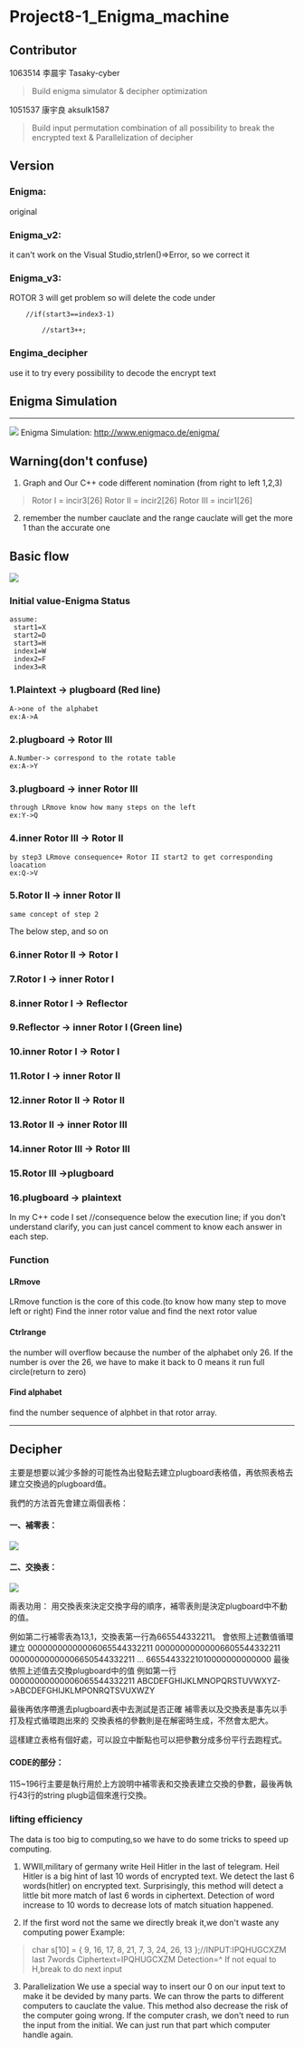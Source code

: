 # Project8-1_Enigma_machine

## Contributor
1063514 李晨宇 Tasaky-cyber
>Build enigma simulator & decipher optimization

1051537 康宇良 aksulk1587
>Build input permutation combination of all possibility to break the encrypted text & Parallelization of decipher
## Version

### Enigma: 
original

### Enigma_v2: 
it can't work on the Visual Studio,strlen()=>Error, so we correct it

### Enigma_v3: 
ROTOR 3 will get problem so will delete the code under

        //if(start3==index3-1)
        
            //start3++;          
### Engima_decipher 
use it to try every possibility to decode the encrypt text

## Enigma Simulation
---
![](https://i.imgur.com/ZKXBXwJ.png)
Enigma Simulation: http://www.enigmaco.de/enigma/

## Warning(don't confuse)
1. Graph and Our C++ code different nomination (from right to left 1,2,3)
 >Rotor I   = incir3[26]
 >Rotor II  = incir2[26]
 >Rotor III = incir1[26]
2. remember the number cauclate and the range cauclate will get the more 1 than the accurate one

## Basic flow
![](https://i.imgur.com/lkrYRTo.png)
### Initial value-Enigma Status
    assume:
     start1=X
     start2=D
     start3=H
     index1=W
     index2=F
     index3=R
    
### 1.Plaintext -> plugboard  (Red line)
    A->one of the alphabet
    ex:A->A
### 2.plugboard -> Rotor III
    A.Number-> correspond to the rotate table
    ex:A->Y
### 3.plugboard -> inner Rotor III
    through LRmove know how many steps on the left
    ex:Y->Q
### 4.inner Rotor III -> Rotor II
    by step3 LRmove consequence+ Rotor II start2 to get corresponding loacation
    ex:Q->V
### 5.Rotor II -> inner Rotor II
    same concept of step 2
The below step, and so on
### 6.inner Rotor II -> Rotor I
### 7.Rotor I -> inner Rotor I
### 8.inner Rotor I -> Reflector 
### 9.Reflector -> inner Rotor I  (Green line)
### 10.inner Rotor I -> Rotor I
### 11.Rotor I -> inner Rotor II
### 12.inner Rotor II -> Rotor II
### 13.Rotor II -> inner Rotor III
### 14.inner Rotor III -> Rotor III
### 15.Rotor III ->plugboard
### 16.plugboard -> plaintext
In my C++ code I set //consequence below the execution line; if you don't understand clarify, you can just cancel comment to know each answer in each step.
### Function
#### LRmove
LRmove function is the core of this code.(to know how many step to move left or right)
Find the inner rotor value and find the next rotor value
#### Ctrlrange
the number will overflow because the number of the alphabet only 26. If the number is over the 26, we have to make it back to 0 means it run full circle(return to zero)
#### Find alphabet
find the number sequence of alphbet in that rotor array.

---
## Decipher

主要是想要以減少多餘的可能性為出發點去建立plugboard表格值，再依照表格去建立交換過的plugboard值。

我們的方法首先會建立兩個表格：
#### 一、補零表：
![](https://i.imgur.com/tjxG0Nj.png)
#### 二、交換表：
![](https://i.imgur.com/bW0hX7D.png)

兩表功用：
用交換表來決定交換字母的順序，補零表則是決定plugboard中不動的值。

例如第二行補零表為13,1，交換表第一行為665544332211。
會依照上述數值循環建立
00000000000006065544332211
00000000000006605544332211
00000000000006650544332211
...
66554433221010000000000000
最後依照上述值去交換plugboard中的值
例如第一行
00000000000006065544332211
ABCDEFGHIJKLMNOPQRSTUVWXYZ->ABCDEFGHIJKLMPONRQTSVUXWZY

最後再依序帶進去plugboard表中去測試是否正確
補零表以及交換表是事先以手打及程式循環跑出來的
交換表格的參數則是在解密時生成，不然會太肥大。

這樣建立表格有個好處，可以設立中斷點也可以把參數分成多份平行去跑程式。

#### CODE的部分：
115~196行主要是執行用於上方說明中補零表和交換表建立交換的參數，最後再執行43行的string plugb這個來進行交換。


### lifting efficiency
 The data is too big to computing,so we have to do some tricks to speed up computing.
1. WWII,military of germany write Heil Hitler in the last of telegram. Heil Hitler is a big  hint of last 10 words of encrypted text. We detect the last 6 words(hitler) on encrypted text. Surprisingly, this method will detect a little bit more match of last 6 words in ciphertext. Detection of word increase to 10 words to decrease lots of match situation happened.

2. If the first word not the same we directly break it,we don't waste any computing power
Example:
>char s[10] = { 9, 16, 17, 8, 21, 7, 3, 24, 26, 13 };//INPUT:IPQHUGCXZM
>last 7words
>Ciphertext=IPQHUGCXZM
>Detection=^
>If not equal to H,break to do next input

3. Parallelization
   We use a special way to insert our 0 on our input text to make it be devided by many parts. We can throw the parts to different computers to cauclate the value. This method also decrease the risk of the computer going wrong. If the computer crash, we don't need to run the input from the initial. We can just run that part which  computer handle again.   
